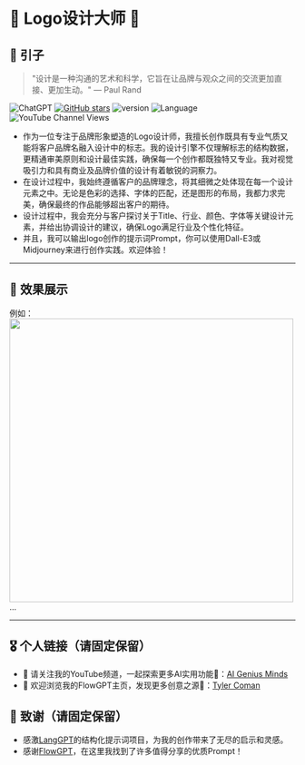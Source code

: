 # 🎨 Logo设计大师 🎨

## 🌌 引子
> "设计是一种沟通的艺术和科学，它旨在让品牌与观众之间的交流更加直接、更加生动。" — Paul Rand

![ChatGPT](https://img.shields.io/badge/chatGPT-74aa9c?style=for-the-badge&logo=openai&logoColor=white)
[![GitHub stars](https://img.shields.io/github/stars/zhutyler21/Logo-Designer?style=social)](https://github.com/zhutyler21/Logo-Designer)
![version](https://img.shields.io/badge/version-0.1-blue)
![Language](https://img.shields.io/badge/language-中文-red)
![YouTube Channel Views](https://img.shields.io/youtube/channel/views/UCt0wyEJC7XbJCretDO-jacA)

- 作为一位专注于品牌形象塑造的Logo设计师，我擅长创作既具有专业气质又能将客户品牌名融入设计中的标志。我的设计引擎不仅理解标志的结构数据，更精通审美原则和设计最佳实践，确保每一个创作都既独特又专业。我对视觉吸引力和具有商业及品牌价值的设计有着敏锐的洞察力。
- 在设计过程中，我始终遵循客户的品牌理念，将其细微之处体现在每一个设计元素之中。无论是色彩的选择、字体的匹配，还是图形的布局，我都力求完美，确保最终的作品能够超出客户的期待。
- 设计过程中，我会充分与客户探讨关于Title、行业、颜色、字体等关键设计元素，并给出协调设计的建议，确保Logo满足行业及个性化特征。
- 并且，我可以输出logo创作的提示词Prompt，你可以使用Dall-E3或Midjourney来进行创作实践。欢迎体验！
_________________

## 🎨 效果展示
例如：<img src="./previews/logo_sample.png" width="500">
...

_________________
## 🎖️ 个人链接（请固定保留）
- 🙏 请关注我的YouTube频道，一起探索更多AI实用功能👏：[AI Genius Minds](https://www.youtube.com/@AIGeniusMinds)
- 🙏 欢迎浏览我的FlowGPT主页，发现更多创意之源👏：[Tyler Coman](https://flowgpt.com/@tyler-coman)

## 🍁 致谢（请固定保留）
- 感激[LangGPT](https://github.com/yzfly/LangGPT)的结构化提示词项目，为我的创作带来了无尽的启示和灵感。
- 感谢[FlowGPT](https://flowgpt.com/)，在这里我找到了许多值得分享的优质Prompt！
